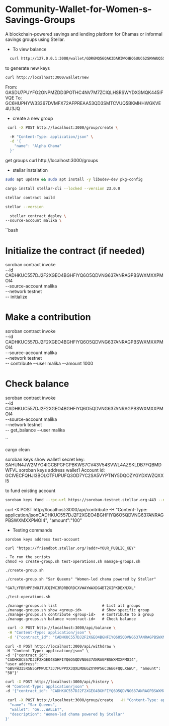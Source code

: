# Community-Wallet-for-Women-s-Savings-Groups
A blockchain-powered savings and lending platform for Chamas or informal savings groups using Stellar.


- To view balance 
```bash
  curl http://127.0.0.1:3000/wallet/GDRGMQ56QAK3DARIWK4BQ6UUC62SKWWUQ5XR7AU5UFV3OIDY5RP2S3F7/balance
```


to generate new keys
```bash
curl http://localhost:3000/wallet/new
```

From: GASDU7PUYFG2ONPMZDD3POTHC4NV7M7ZCIQLHSRSWYDXGMQK445IFVQE
To: GC6HUPHYW33367DVMFX72AFPREAA53QD3SMTCVUQ5BKMHHWGKVE4U3JQ

- create a new group
```bash
 curl -X POST http://localhost:3000/group/create \

  -H "Content-Type: application/json" \
  -d '{
    "name": "Alpha Chama"
  }'
  ```

  get groups
  curl http://localhost:3000/groups

  - stellar instalation
  ```bash
  sudo apt update && sudo apt install -y libudev-dev pkg-config

  cargo install stellar-cli --locked --version 23.0.0

  stellar contract build

  stellar --version

    stellar contract deploy \
  --source-account malika \
 ``` 


 ``bash
 # Initialize the contract (if needed)
soroban contract invoke \
  --id CADHKUC557DJ2F2XGEO4BGHFIYQ6O5QDVNG637ANRAGPBSWXMXXPMOI4 \
  --source-account malika \
  --network testnet \
  -- initialize

# Make a contribution
soroban contract invoke \
  --id CADHKUC557DJ2F2XGEO4BGHFIYQ6O5QDVNG637ANRAGPBSWXMXXPMOI4 \
  --source-account malika \
  --network testnet \
  -- contribute --user malika --amount 1000

# Check balance
soroban contract invoke \
  --id CADHKUC557DJ2F2XGEO4BGHFIYQ6O5QDVNG637ANRAGPBSWXMXXPMOI4 \
  --source-account malika \
  --network testnet \
  -- get_balance --user malika

  ``

  cargo clean

soroban keys show wallet1
secret key: SAHUN4JW2MYG4IGCBPGFGPBKWS7CV43V54SVWL4AZSKLDB7FQBMDWFVL
soroban keys address wallet1 
Account id: GCIVECFQHJI3BOLOTFUPUFQ3OD7YC2SA5VYPTNY5DQOZYGYDXWZQXXI5

to fund existing account
```bash
soroban keys fund --rpc-url https://soroban-testnet.stellar.org:443 --network-passphrase "Test SDF Network ; September 2015" malika
```

curl -X POST http://localhost:3000/api/contribute   -H "Content-Type: application/jsonCADHKUC557DJ2F2XGEO4BGHFIYQ6O5QDVNG637ANRAGPBSWXMXXPMOI4", "amount":"100"


- Testing commands
```
soroban keys address test-account

curl "https://friendbot.stellar.org/?addr=YOUR_PUBLIC_KEY"

- To run the scripts
chmod +x create-group.sh test-operations.sh manage-groups.sh

./create-group.sh

./create-group.sh "Sar Queens" "Women-led chama powered by Stellar" 

"GA7LYFBRHPF3WOJTUCQIWC3RDRBORDCXVWAYWAXDG4BT2XIPKDEXNJXL"

./test-operations.sh

./manage-groups.sh list                    # List all groups
./manage-groups.sh show <group-id>         # Show specific group
./manage-groups.sh contribute <group-id>   # Contribute to a group
./manage-groups.sh balance <contract-id>   # Check balance
```


 ```bash
  curl -X POST http://localhost:3000/api/balance \
  -H "Content-Type: application/json" \
  -d '{"contract_id": "CADHKUC557DJ2F2XGEO4BGHFIYQ6O5QDVNG637ANRAGPBSWXMXXPMOI4", "user_address": "GBVFW3I5RSN5GPMWUC73J7FUPPXX3QXLMDEGZXYMP56C36E6FQQLX6WU"}'

  ````

  ```bassh
  curl -X POST http://localhost:3000/api/withdraw \
  -H "Content-Type: application/json" \
  -d '{"contract_id": "CADHKUC557DJ2F2XGEO4BGHFIYQ6O5QDVNG637ANRAGPBSWXMXXPMOI4", "user_address": "GBVFW3I5RSN5GPMWUC73J7FUPPXX3QXLMDEGZXYMP56C36E6FQQLX6WU", "amount": "50"}'

  ```

  ```bash
  curl -X POST http://localhost:3000/api/history \
  -H "Content-Type: application/json" \
  -d '{"contract_id": "CADHKUC557DJ2F2XGEO4BGHFIYQ6O5QDVNG637ANRAGPBSWXMXXPMOI4", "user_address": "GBVFW3I5RSN5GPMWUC73J7FUPPXX3QXLMDEGZXYMP56C36E6FQQLX6WU"}'

  `````

  ```bash
   curl -X POST http://localhost:3000/group/create   -H "Content-Type: application/json"   -d '{
    "name": "Sar Queens",
    "wallet": "GA...WALLET",
    "description": "Women-led chama powered by Stellar"
  }'
  ```